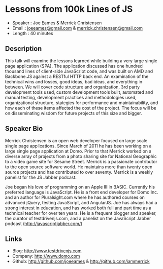 Lessons from 100k Lines of JS
========================

* Speaker   : Joe Eames & Merrick Christensen
* Email     : joeeames@gmail.com & merrick.christensen@gmail.com
* Length    : 40 minutes

Description
-----------

This talk will examine the lessons learned while building a very large single page application (SPA). The application discussed has one hundred thousand lines of client-side JavaScript code, and was built on AMD and Backbone.JS against a RESTful HTTP back end. An examination of the technical wins and losses, good ideas, bad ideas, and everything in between. We will cover code structure and organization, 3rd party development tools used, custom development tools built, automated and manual testing, development practices and methodologies used, organizational structure, stategies for performance and maintainability, and how each of these items affected the cost of the project. The focus will be on disseminating wisdom for future projects of this size and bigger.

Speaker Bio
-----------

Merrick Christensen is an open web developer focused on large scale single
page applications. Since March of 2011 he has been working on a large
single page application at Domo. Prior to that Merrick worked on a diverse array of projects from
a photo sharing site for National Geographic to a video game site for
Sesame Street. Merrick is a passionate contributor to the open source
software world. He maintains more than twenty open source projects and has
contributed to over seventy. Merrick is a weekly panelist for the JS
Jabber podcast.

Joe began his love of programming on an Apple III in BASIC. Currently his preferred language is JavaScript. He is a front end developer for Domo Inc. and an author for Pluralsight.com where he has authored courses on advanced jQuery, testing JavaScript, and AngularJS. Joe has always had a strong interest in education, and has worked both full and part time as a technical teacher for over ten years. He is a frequent blogger and speaker, the curator of testdrivenjs.com, and a panelist on the JavaScript Jabber podcast (http://javascriptjabber.com/)

Links
-----

* Blog: http://www.testdrivenjs.com
* Company: http://www.domo.com
* Github: http://github.com/joeeames & http://github.com/iammerrick
